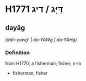 # H1771 דַּיָּג / דיג

## dayâg

_(dah-yawg' | da-YAWɡ | da-YAHɡ)_

### Definition

from H1770; a fisherman; fisher; n-m

- fisherman, fisher
